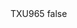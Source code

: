 <?xml version="1.0" encoding="UTF-8"?>
<CustomMetadata xmlns="http://soap.sforce.com/2006/04/metadata">
    <label>TXU965</label>
    <protected>false</protected>
</CustomMetadata>
